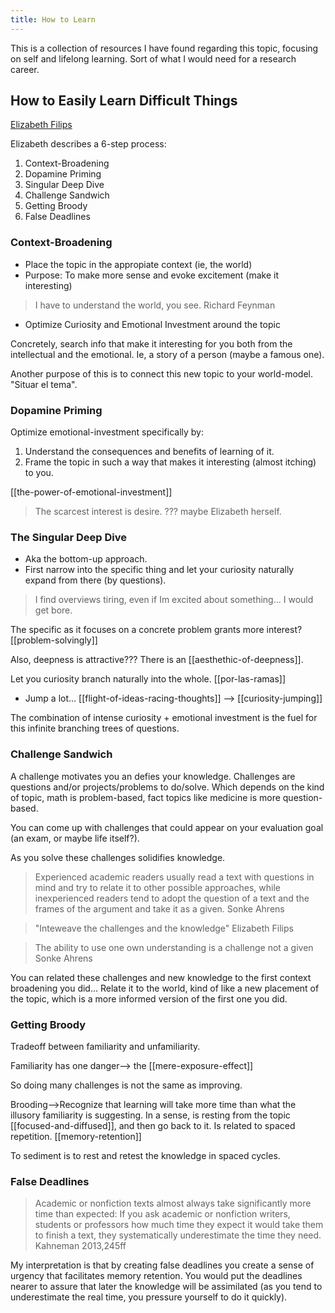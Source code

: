 ```yaml
---
title: How to Learn
---
```


This is a collection of resources I have found regarding this topic, focusing on self and lifelong learning. Sort of what I would need for a research career.

## How to Easily Learn Difficult Things

[Elizabeth Filips](https://youtu.be/Kz_brQBl8xk)

Elizabeth describes a 6-step process:

1. Context-Broadening
1. Dopamine Priming
1. Singular Deep Dive
1. Challenge Sandwich
1. Getting Broody
1. False Deadlines

### Context-Broadening

- Place the topic in the appropiate context (ie, the world)
- Purpose: To make more sense and evoke excitement (make it interesting)

> I have to understand the world, you see.
Richard Feynman

- Optimize Curiosity and Emotional Investment around the topic

Concretely, search info that make it interesting for you both from the intellectual and the emotional. Ie, a story of a person (maybe a famous one).

Another purpose of this is to connect this new topic to your world-model. "Situar el tema".

### Dopamine Priming

Optimize emotional-investment specifically by:

1. Understand the consequences and benefits of learning of it.
1. Frame the topic in such a way that makes it interesting (almost itching) to you.

[[the-power-of-emotional-investment]]

>The scarcest interest is desire.
??? maybe Elizabeth herself.

### The Singular Deep Dive

- Aka the bottom-up approach.
- First narrow into the specific thing and let your curiosity naturally expand from there (by questions).

> I find overviews tiring, even if Im excited about something... I would get bore.

The specific as it focuses on a concrete problem grants more interest? [[problem-solvingly]]

Also, deepness is attractive??? There is an [[aesthethic-of-deepness]].

Let you curiosity branch naturally into the whole. [[por-las-ramas]]

- Jump a lot... [[flight-of-ideas-racing-thoughts]] --> [[curiosity-jumping]]

The combination of intense curiosity + emotional investment is the fuel for this infinite branching trees of questions.

### Challenge Sandwich

A challenge motivates you an defies your knowledge. Challenges are questions and/or projects/problems to do/solve. Which depends on the kind of topic, math is problem-based, fact topics like medicine is more question-based.

You can come up with challenges that could appear on your evaluation goal (an exam, or maybe life itself?).

As you solve these challenges solidifies knowledge.

> Experienced academic readers usually read a text with questions in mind and try to relate it to other possible approaches, while inexperienced readers tend to adopt the question of a text and the frames of the argument and take it as a given.
Sonke Ahrens

>"Inteweave the challenges and the knowledge"
Elizabeth Filips

>The ability to use one own understanding is a challenge not a given
Sonke Ahrens

You can related these challenges and new knowledge to the first context broadening you did... Relate it to the world, kind of like a new placement of the topic, which is a more informed version of the first one you did.

### Getting Broody

Tradeoff between familiarity and unfamiliarity.

Familiarity has one danger--> the [[mere-exposure-effect]]

So doing many challenges is not the same as improving.

Brooding-->Recognize that learning will take more time than what the illusory familiarity is suggesting. In a sense, is resting from the topic [[focused-and-diffused]], and then go back to it. Is related to spaced repetition. [[memory-retention]]

To sediment is to rest and retest the knowledge in spaced cycles.

### False Deadlines

> Academic or nonfiction texts almost always take significantly more time than expected: If you ask academic or nonfiction writers, students or professors how much time they expect it would take them to finish a text, they systematically underestimate the time they need.
Kahneman 2013,245ff

My interpretation is that by creating false deadlines you create a sense of urgency that facilitates memory retention. You would put the deadlines nearer to assure that later the knowledge will be assimilated (as you tend to underestimate the real time, you pressure yourself to do it quickly).







